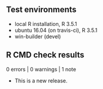## Test environments
* local R installation, R 3.5.1
* ubuntu 16.04 (on travis-ci), R 3.5.1
* win-builder (devel)

## R CMD check results

0 errors | 0 warnings | 1 note

* This is a new release.

